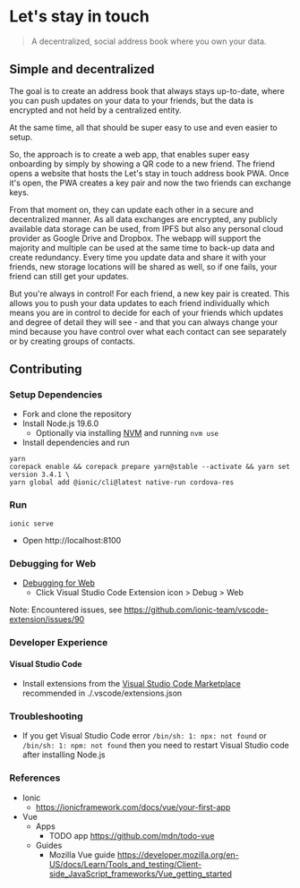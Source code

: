 # Let's stay in touch
> A decentralized, social address book where you own your data.

## Simple and decentralized
The goal is to create an address book that always stays up-to-date, where you can push updates on your data to your friends, but the data is encrypted and not held by a centralized entity. 

At the same time, all that should be super easy to use and even easier to setup.

So, the approach is to create a web app, that enables super easy onboarding by simply by showing a QR code to a new friend. The friend opens a website that hosts the Let's stay in touch address book PWA. Once it's open, the PWA creates a key pair and now the two friends can exchange keys. 

From that moment on, they can update each other in a secure and decentralized manner. As all data exchanges are encrypted, any publicly available data storage can be used, from IPFS but also any personal cloud provider as Google Drive and Dropbox. The webapp will support the majority and multiple can be used at the same time to back-up data and create redundancy. Every time you update data and share it with your friends, new storage locations will be shared as well, so if one fails, your friend can still get your updates.

But you're always in control! For each friend, a new key pair is created. This allows you to push your data updates to each friend individually which means you are in control to decide for each of your friends which updates and degree of detail they will see - and that you can always change your mind because you have control over what each contact can see separately or by creating groups of contacts.

## Contributing

### Setup Dependencies

* Fork and clone the repository
* Install Node.js 19.6.0
    * Optionally via installing [NVM](https://github.com/nvm-sh/nvm) and running `nvm use`
* Install dependencies and run
```
yarn
corepack enable && corepack prepare yarn@stable --activate && yarn set version 3.4.1 \
yarn global add @ionic/cli@latest native-run cordova-res
```

### Run
```
ionic serve
```

* Open http://localhost:8100

### Debugging for Web

* [Debugging for Web](https://marketplace.visualstudio.com/items?itemName=ionic.ionic#debugging-for-web)
    * Click Visual Studio Code Extension icon > Debug > Web

Note: Encountered issues, see https://github.com/ionic-team/vscode-extension/issues/90

### Developer Experience

#### Visual Studio Code

* Install extensions from the [Visual Studio Code Marketplace](https://marketplace.visualstudio.com) recommended in ./.vscode/extensions.json

### Troubleshooting

* If you get Visual Studio Code error `/bin/sh: 1: npx: not found` or `/bin/sh: 1: npm: not found` then you need to restart Visual Studio code after installing Node.js

### References

* Ionic
    * https://ionicframework.com/docs/vue/your-first-app
* Vue
    * Apps
        * TODO app https://github.com/mdn/todo-vue
    * Guides
        * Mozilla Vue guide https://developer.mozilla.org/en-US/docs/Learn/Tools_and_testing/Client-side_JavaScript_frameworks/Vue_getting_started
